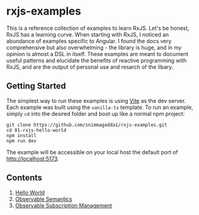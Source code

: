 # rxjs-examples

This is a reference collection of examples to learn RxJS. Let's be honest, RxJS has a learning curve. When starting with RxJS, I noticed an abundance of examples specific to Angular. I found the docs very comprehensive but also overwhelming - the library is huge, and in my opinion is almost a DSL in itself. These examples are meant to document useful patterns and elucidate the benefits of reactive programming with RxJS, and are the output of personal use and resarch of the libary.

## Getting Started

The simplest way to run these examples is using [Vite](https://vitejs.dev/guide/) as the dev server. Each example was built using the `vanilla-ts` template. To run an example, simply `cd` into the desired folder and boot up like a normal npm project:

```
git clone https://github.com/snimmagadda1/rxjs-examples.git
cd 01-rxjs-hello-world
npm install 
npm run dev
```

The example will be accessible on your local host the default port of <http://localhost:5173>.

## Contents

1. [Hello World](https://github.com/snimmagadda1/rxjs-examples/tree/main/01-rxjs-hello-world)
2. [Observable Semantics](https://github.com/snimmagadda1/rxjs-examples/tree/main/02-observable-semantics)
3. [Observable Subscription Management](https://github.com/snimmagadda1/rxjs-examples/tree/main/03-observable-subscription-management)
